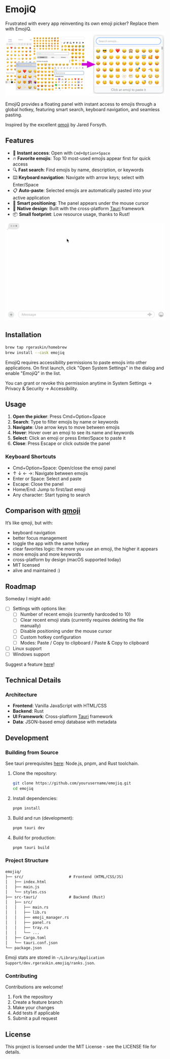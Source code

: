 # EmojiQ

Frustrated with every app reinventing its own emoji picker? Replace them with EmojiQ.
![logo](logo.png)

EmojiQ provides a floating panel with instant access to emojis through a global hotkey, featuring smart search, keyboard navigation, and seamless pasting.

Inspired by the excellent [qmoji](https://github.com/jaredly/qmoji) by Jared Forsyth.

## Features

- 🚀 **Instant access**: Open with `Cmd+Option+Space`
- 🔥 **Favorite emojis**: Top 10 most-used emojis appear first for quick access
- 🔍 **Fast search**: Find emojis by name, description, or keywords
- ⌨️ **Keyboard navigation**: Navigate with arrow keys; select with Enter/Space
- 📋 **Auto-paste**: Selected emojis are automatically pasted into your active application
- 🎯 **Smart positioning**: The panel appears under the mouse cursor
- 🎨 **Native design**: Built with the cross-platform [Tauri](https://tauri.app) framework
- 📦 **Small footprint**: Low resource usage, thanks to Rust!

![demo](demo.gif)

## Installation

```bash
brew tap rgeraskin/homebrew
brew install --cask emojiq
```

EmojiQ requires accessibility permissions to paste emojis into other applications. On first launch, click "Open System Settings" in the dialog and enable "EmojiQ" in the list.

You can grant or revoke this permission anytime in System Settings → Privacy & Security → Accessibility.

## Usage

1. **Open the picker**: Press Cmd+Option+Space
1. **Search**: Type to filter emojis by name or keywords
1. **Navigate**: Use arrow keys to move between emojis
1. **Hover**: Hover over an emoji to see its name and keywords
1. **Select**: Click an emoji or press Enter/Space to paste it
1. **Close**: Press Escape or click outside the panel

### Keyboard Shortcuts

- Cmd+Option+Space: Open/close the emoji panel
- ↑ ↓ ← →: Navigate between emojis
- Enter or Space: Select and paste
- Escape: Close the panel
- Home/End: Jump to first/last emoji
- Any character: Start typing to search

## Comparison with [qmoji](https://github.com/jaredly/qmoji)

It’s like qmoji, but with:
- keyboard navigation
- better focus management
- toggle the app with the same hotkey
- clear favorites logic: the more you use an emoji, the higher it appears
- more emojis and more keywords
- cross-platform by design (macOS supported today)
- MIT licensed
- alive and maintained :)

## Roadmap

Someday I might add:

- [ ] Settings with options like:
  - [ ] Number of recent emojis (currently hardcoded to 10)
  - [ ] Clear recent emoji stats (currently requires deleting the file manually)
  - [ ] Disable positioning under the mouse cursor
  - [ ] Custom hotkey configuration
  - [ ] Modes: Paste / Copy to clipboard / Paste & Copy to clipboard
- [ ] Linux support
- [ ] Windows support

Suggest a feature [here](https://github.com/rgeraskin/emojiq/issues/new)!

## Technical Details

### Architecture

- **Frontend**: Vanilla JavaScript with HTML/CSS
- **Backend**: Rust
- **UI Framework**: Cross-platform [Tauri](https://tauri.app) framework
- **Data**: JSON-based emoji database with metadata

## Development

### Building from Source

See tauri prerequisites [here](https://tauri.app/start/prerequisites/): Node.js, pnpm, and Rust toolchain.

1. Clone the repository:
   ```bash
   git clone https://github.com/yourusername/emojiq.git
   cd emojiq
   ```

2. Install dependencies:
   ```bash
   pnpm install
   ```

3. Build and run (development):
   ```bash
   pnpm tauri dev
   ```

4. Build for production:
   ```bash
   pnpm tauri build
   ```

### Project Structure

```
emojiq/
├── src/                    # Frontend (HTML/CSS/JS)
│   ├── index.html
│   ├── main.js
│   └── styles.css
├── src-tauri/              # Backend (Rust)
│   ├── src/
│   │   ├── main.rs
│   │   ├── lib.rs
│   │   ├── emoji_manager.rs
│   │   ├── panel.rs
│   │   ├── tray.rs
│   │   └── ...
│   ├── Cargo.toml
│   └── tauri.conf.json
└── package.json
```

Emoji stats are stored in `~/Library/Application Support/dev.rgeraskin.emojiq/ranks.json`.

### Contributing

Contributions are welcome!

1. Fork the repository
2. Create a feature branch
3. Make your changes
4. Add tests if applicable
5. Submit a pull request

## License

This project is licensed under the MIT License - see the LICENSE file for details.
